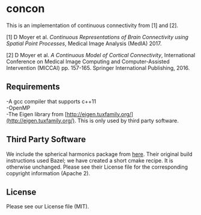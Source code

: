 # concon

This is an implementation of continuous connectivity from [1] and [2].

[1] D Moyer et al. *Continuous Representations of Brain Connectivity using Spatial Point Processes*, Medical Image Analysis (MedIA) 2017.  

[2] D Moyer et al. *A Continuous Model of Cortical Connectivity*, International Conference on Medical Image Computing and Computer-Assisted Intervention (MICCAI) pp. 157-165. Springer International Publishing, 2016.  


Requirements
----
-A gcc compiler that supports c++11   
-OpenMP  
-The Eigen library from [http://eigen.tuxfamily.org/](http://eigen.tuxfamily.org/). This is only used by third party software.

Third Party Software
----

We include the spherical harmonics package from
[here](https://github.com/google/spherical-harmonics). Their 
original build instructions used Bazel; we have created a short cmake recipe.
It is otherwise unchanged. Please see their License file for the corresponding
copyright information (Apache 2).

License
----

Please see our License file (MIT).


